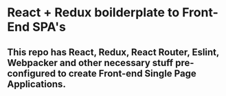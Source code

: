 # React + Redux boilderplate to Front-End SPA's

## This repo has React, Redux, React Router, Eslint, Webpacker and other necessary stuff pre-configured to create Front-end Single Page Applications.